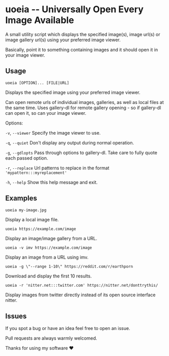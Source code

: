 # uoeia -- Universally Open Every Image Available

A small utility script which displays the specified image(s), image url(s) or image gallery url(s) using your preferred image viewer.

Basically, point it to something containing images and it should open it in your image viewer.

## Usage

`uoeia [OPTION]... [FILE|URL]`

Displays the specified image using your preferred image viewer.

Can open remote urls of individual images, galleries, as well as local files at the same time.
Uses gallery-dl for remote gallery opening - so if gallery-dl can open it, so can your image viewer.

Options:

  `-v`, `--viewer`       Specify the image viewer to use.

  `-q`, `--quiet`        Don't display any output during normal operation.

  `-g`, `--gdlopts`      Pass through options to gallery-dl. Take care to fully quote each passed option.

  `-r`, `--replace`      Url patterns to replace in the format `'mypattern:::myreplacement'`

  `-h`, `--help`         Show this help message and exit.

## Examples

`uoeia my-image.jpg`

Display a local image file.

`uoeia https://example.com/image`

Display an image/image gallery from a URL.

`uoeia -v imv https://example.com/image`

Display an image from a URL using imv.

`uoeia -g \"--range 1-10\" https://reddit.com/r/earthporn`

Download and display the first 10 results.

`uoeia -r 'nitter.net:::twitter.com' https://nitter.net/donttrythis/`

Display images from twitter directly instead of its
open source interface nitter.

## Issues

If you spot a bug or have an idea feel free to open an issue.

Pull requests are always warmly welcomed.

Thanks for using my software ❤️
